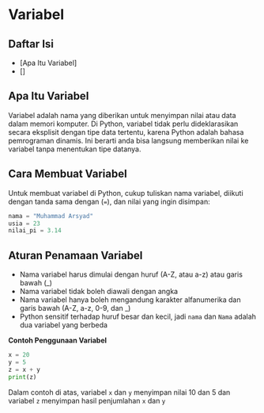 # Variabel

## Daftar Isi
- [Apa Itu Variabel]
- []

## Apa Itu Variabel

Variabel adalah nama yang diberikan untuk menyimpan nilai atau data dalam memori komputer. Di Python, variabel tidak perlu dideklarasikan secara eksplisit dengan tipe data tertentu, karena Python adalah bahasa pemrograman dinamis. Ini berarti anda bisa langsung memberikan nilai ke variabel tanpa menentukan tipe datanya.

## Cara Membuat Variabel

Untuk membuat variabel di Python, cukup tuliskan nama variabel, diikuti dengan tanda sama dengan (`=`), dan nilai yang ingin disimpan:

```python
nama = "Muhammad Arsyad"
usia = 23
nilai_pi = 3.14
```

## Aturan Penamaan Variabel

* Nama variabel harus dimulai dengan huruf (A-Z, atau a-z) atau garis bawah (_)
* Nama variabel tidak boleh diawali dengan angka
* Nama variabel hanya boleh mengandung karakter alfanumerika dan garis bawah (A-Z, a-z, 0-9, dan _)
* Python sensitif terhadap huruf besar dan kecil, jadi `nama` dan `Nama` adalah dua variabel yang berbeda

**Contoh Penggunaan Variabel**
```Python
x = 20
y = 5
z = x + y
print(z)
```

Dalam contoh di atas, variabel `x` dan `y` menyimpan nilai 10 dan 5 dan variabel `z` menyimpan hasil penjumlahan `x` dan `y`